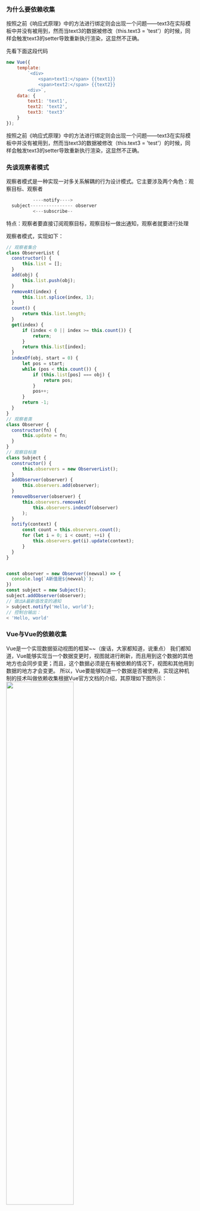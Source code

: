 
### 为什么要依赖收集 
按照之前《响应式原理》中的方法进行绑定则会出现一个问题——text3在实际模板中并没有被用到，然而当text3的数据被修改（this.text3 = 'test'）的时候，同样会触发text3的setter导致重新执行渲染，这显然不正确。

先看下面这段代码
``` javascript
new Vue({
    template: 
        `<div>
            <span>text1:</span> {{text1}}
            <span>text2:</span> {{text2}}
        <div>`,
    data: {
        text1: 'text1',
        text2: 'text2',
        text3: 'text3'
    }
});
```
按照之前《响应式原理》中的方法进行绑定则会出现一个问题——text3在实际模板中并没有被用到，然而当text3的数据被修改（this.text3 = 'test'）的时候，同样会触发text3的setter导致重新执行渲染，这显然不正确。

### 先谈观察者模式
  观察者模式是一种实现一对多关系解耦的行为设计模式。它主要涉及两个角色：观察目标、观察者
``` javascript
          ----notify---->
  subject---------------- observer
          <---subscribe--
```

特点：观察者要直接订阅观察目标，观察目标一做出通知，观察者就要进行处理

  观察者模式，实现如下：
  ``` javascript
  // 观察者集合
class ObserverList {
    constructor() {
        this.list = [];
    }
    add(obj) {
        this.list.push(obj);
    }
    removeAt(index) {
        this.list.splice(index, 1);
    }
    count() {
        return this.list.length;
    }
    get(index) {
        if (index < 0 || index >= this.count()) {
            return;
        }
        return this.list[index];
    }
    indexOf(obj, start = 0) {
        let pos = start;
        while (pos < this.count()) {
            if (this.list[pos] === obj) {
                return pos;
            }
            pos++;
        }
        return -1;
    }
}
// 观察者类
class Observer {
    constructor(fn) {
        this.update = fn;
    }
}
// 观察目标类
class Subject {
    constructor() {
        this.observers = new ObserverList(); 
    }
    addObserver(observer) {
        this.observers.add(observer);
    }
    removeObserver(observer) {
        this.observers.removeAt(
            this.observers.indexOf(observer)
        );
    }
    notify(context) {
        const count = this.observers.count();
        for (let i = 0; i < count; ++i) {
            this.observers.get(i).update(context);
        }
    }
}


const observer = new Observer((newval) => {
    console.log(`A新值是${newval}`);
})
const subject = new Subject();
subject.addObserver(observer);
// 做出A最新值改变的通知
> subject.notify('Hello, world');
// 控制台输出：
< 'Hello, world'

```

### Vue与Vue的依赖收集
Vue是一个实现数据驱动视图的框架~~（废话，大家都知道，说重点）
我们都知道，Vue能够实现当一个数据变更时，视图就进行刷新，而且用到这个数据的其他地方也会同步变更；而且，这个数据必须是在有被依赖的情况下，视图和其他用到数据的地方才会变更。
所以，Vue要能够知道一个数据是否被使用，实现这种机制的技术叫做依赖收集根据Vue官方文档的介绍，其原理如下图所示：
 <img src="https://github.com/dinghuahua/blog/blob/master/vue%E5%AD%A6%E4%B9%A0/imges/data.png" width="60%"> 

### 依赖收集与观察者模式
在Vue依赖收集里：谁是观察者？谁是观察目标？
显然：
  依赖的数据是观察目标
  视图、计算属性、侦听器这些是观察者

### 从源码解析Vue的依赖收集

1、角色
  Vue源码中实现依赖收集，实现了三个类：

  *  Dep：扮演观察目标的角色，每一个数据都会有Dep类实例，它内部有个subs队列，subs就是subscribers的意思，保存着依赖本数据的观察者，当本数据变更时，调用dep.notify()通知观察者
  *  Watcher：扮演观察者的角色，进行观察者函数的包装处理。如render()函数，会被进行包装成一个Watcher实例
  *  Observer：辅助的可观测类，数组/对象通过它的转化，可成为可观测数据

2、每一个数据都有的Dep类实例
  Dep类实例依附于每个数据而出来，用来管理依赖数据的Watcher类实例
#### Dep
  简单理解就是：谁依赖data.x中的数据，就把这个谁对应生的成watch收集起来并放进data.x对应的dep.subs
              当data.x发生数据发生变化时，就调用dep.notify进行通知dep.subs中的所有watcher
              全局的Dep.target指向当前执行到哪个watcher了
``` javascript
class Dep {
    static target = null;  // 巧妙的设计！
    constructor() {
        this.subs = [];
    }
    addSub(sub) {
        this.subs.push(sub);
    }
    removeSub(sub) {
        this.subs.$remove(sub);
    }
    depend() {
        Dep.target.addDep(this);
    }
    notify() {
        const subs = this.subs.slice();
        for (let i = 0, l = subs.length; i < l; i++) {
            subs[i].update();
        }
    }
}
```
#### watcher
``` javascript
<template>
    <div>{{a}}</div>
</template>
computed: {
    newValue() {
        return this.a + 1;
    }
}
```
那么，template被编译后，会形成AST，在执行render()函数过程中就会触发data.a的getter，并且这个过程是惰性收集的（如newValue虽然用到 了a，但如果它没有被调用执行，就不会触发getter，也就不会被添加到data.a的dep.subs里）

假设template变成了这样子：
``` javascript
<template>
    <div>I am {{a}}，plus 1 is {{newValue}}</div>
</template>
```

那么，可以看到就对应了两个观察者函数：计算属性newValue和render()函数，它们会被包装为两个watcher。<br>
在执行render()函数渲染的过程中，访问了data.a，从而使得data.a的dep.subs里加入了render@watcher<br>
又访问了计算属性newValue，计算属性里访问了data.a，使得data.a的dep.subs里加入了newValue@watcher。<br>
所以data.a的dep.subs里就有了[render@watcher, newValue@watcher]<br>
为什么访问特定数据就使能让数据的deps.subs里加入了watcher呢？<br>
这是因为，在访问getter之前，就已经进入了某个watcher的上下文了(非常重要)，所以有一件事情是可以保证的：Watcher类的实例watcher已经准备好了，并且已经调用了watcher.get()，Dep.target是有值的<br>
所以，我们看到getter里进行依赖收集的写法是dep.depend()，并没有传入什么参数，这是因为，我们只需要把Dep.target加入当前dep.subs里就好了。

总结： get进行收集watcher,set进行通知watcher

vue源码watcher中重要方法实现
``` javascript
export default class Watcher {
  ...
  /**
   * Add a dependency to this directive.
   */
  addDep (dep: Dep) {
    const id = dep.id
    if (!this.newDepIds.has(id)) {
      this.newDepIds.add(id)
      this.newDeps.push(dep)
      if (!this.depIds.has(id)) {
        dep.addSub(this)
      }
    }
  }
}
```
概括起来就是：
  1、判断是否收集过这个依赖，收集过就不再收集，没有收集过就加入newDeps。同时，判断有无缓存过依赖，缓存过就不再加入到dep.subs里了。

  2、setter里进行的，则是在值变更后，通知watcher进行重新计算。由于setter能访问到闭包中dep，所以就能获得dep.subs，从而知道有哪些watcher依赖于当前数据，如果自己的值变化了，通过调用dep.notify()，来遍历dep.subs里的watcher，执行每个watcher的update()方法，让每个watcher进行重新计算。

#### Observer
observe函数
``` javascript
function observe (value, vm) {
    if (!value || typeof value !== 'object') {
        return
    }
    var ob
    if (hasOwn(value, '__ob__') && value.__ob__ instanceof Observer) {
        ob = value.__ob__
    } else if (shouldConvert && (isArray(value) || isPlainObject(value)) && Object.isExtensible(value) && !value._isVue) {
        ob = new Observer(value)
    }
    if (ob && vm) {
        ob.addVm(vm)
    }
    return ob
}
```
总结来说就是：
只为对象/数组 实例一个Observer类的实例，而且就只会实例化一次，并且需要数据是可配置的时候才会实例化Observer类实例。
Observer类实现
``` javascript
class Observer {
    constructor(value) {
        this.value = value
        this.dep = new Dep()
        def(value, '__ob__', this)
        if (isArray(value)) {
            var augment = hasProto
              ? protoAugment
              : copyAugment
            augment(value, arrayMethods, arrayKeys)
            this.observeArray(value)
        } else {
            this.walk(value)
        }
    }
    walk(obj) {
        var keys = Object.keys(obj)
        for (var i = 0, l = keys.length; i < l; i++) {
            this.convert(keys[i], obj[keys[i]])
        }
    }
    observeArray(items) {
        // 对数组每个元素进行处理
        // 主要是处理数组元素中还有数组的情况
        for (var i = 0, l = items.length; i < l; i++) {
            observe(items[i])
        }
    }
    convert(key, val) {
        defineReactive(this.value, key, val)
    }
    addVm(vm) {
        (this.vms || (this.vms = [])).push(vm)
    }
    removeVm(vm) {
        this.vms.$remove(vm)
    }
}
```
总结：
  * 如果value是个对象，就执行walk()过程，遍历对象把每一项数据都变为可观测数据（调用defineReactive方法处理）
  * 如果value是个数组，就执行observeArray()过程，递归地对数组元素调用observe()，以便能够对元素还是数组的情况进行处理

#### 数组
除了对arr重新赋值一个数组外，数组的原生方法的操作（push,pop,shift,unshift,splice,sort,reverse)都不会被setter检测到。所以为了能检测到数组的变更操作，Vue在数组的原型链上定义一系列扩展原生操作方法，以此实现数组变更的检测,即保留原来操作的基础上，加入我们的特定的操作代码。
思路：
  * 保留数组原来的操作
  * push、unshift、splice这些方法，会带来新的数据元素，而新带来的数据元素，我们是有办法得知的（即为传入的参数）
  * 那么新增的元素也是需要被配置为可观测数据的，这样子后续数据的变更才能得以处理。所以要对新增的元素调用observer实例上的observeArray方法进行一遍观测处理
  * 由于数组变更了，那么就需要通知观察者，所以通过ob.dep.notify()对数组的观察者watchers进行通知
比如：
``` javascript
const arrayMethods = Object.create(Array.prototype); 
// 形成：arrayMethods.__proto__ -> Array.prototype
const originalPush = arrayMethods.push;
Object.defineProperty(arrayMethods, 'push', {
    configurable: true,
    enumerable: false,
    writable: true,
    value(...args) {
        const result = originalPush.apply(this, args);
        console.log('对数组进行了push操作，加入了值：', args);
        return result;
    }
})
data.arr.__proto__ = arrayMethods
data.arr.push([5, 6], 7) // 对数组进行了push操作，加入了值：[5, 6], 7 
```
Vue具体的实现如下:
``` javascript
import { def } from '../util/index'

const arrayProto = Array.prototype
export const arrayMethods = Object.create(arrayProto)
const methodsToPatch = [
  'push',
  'pop',
  'shift',
  'unshift',
  'splice',
  'sort',
  'reverse'
]

/**
 * Intercept mutating methods and emit events
 */
methodsToPatch.forEach(function (method) {
  // cache original method
  const original = arrayProto[method]
  def(arrayMethods, method, function mutator (...args) {
    const result = original.apply(this, args)
    const ob = this.__ob__
    let inserted
    switch (method) {
      case 'push':
      case 'unshift':
        inserted = args
        break
      case 'splice':
        inserted = args.slice(2)
        break
    }
    if (inserted) ob.observeArray(inserted)
    // notify change
    ob.dep.notify()
    return result
  })
})
```
### defineReative
Vue2.x实现数据劫持使用的是Object.defineProperty()，而使用Object.defineProperty()来拦截数据的操作，都封装在了defineReactive里。
接下来，我们来解析下defineReactive()源码：

``` javascript
function defineReactive (obj, key, val) {
    var dep = new Dep()
    var property = Object.getOwnPropertyDescriptor(obj, key)
    if (property && property.configurable === false) {
        return
    }
    var getter = property && property.get
    var setter = property && property.set

    var childOb = observe(val)
    Object.defineProperty(obj, key, {
        enumerable: true,
        configurable: true,
        get: function reactiveGetter () {
            var value = getter ? getter.call(obj) : val
            if (Dep.target) {
                dep.depend()
                if (childOb) {
                    childOb.dep.depend()
                }
                if (isArray(value)) {
                    for (var e, i = 0, l = value.length; i < l; i++) {
                        e = value[i]
                        e && e.__ob__ && e.__ob__.dep.depend()
                    }
                }
            }
            return value
        },
        set: function reactiveSetter (newVal) {
            var value = getter ? getter.call(obj) : val
            if (newVal === value) {
                return
            }
            if (setter) {
                setter.call(obj, newVal)
            } else {
                val = newVal
            }
            childOb = observe(newVal)
            dep.notify()
        }
    })
}
```
总结： 
  闭包的妙用：上述代码里Object.defineProperty()里的get/set方法相对于var dep = new Dep()形成了闭包，从而很巧妙地保存了dep实例,这样的话get/set 中都可以进行访问dep




### 总结
总结而言，Vue的依赖收集，是观察者模式的一种应用。其原理总结如图：

1、配置依赖观测

<img src="https://github.com/dinghuahua/blog/blob/master/vue%E5%AD%A6%E4%B9%A0/imges/data1.png" width="60%">  

2、收集依赖

<img src="https://github.com/dinghuahua/blog/blob/master/vue%E5%AD%A6%E4%B9%A0/imges/data2.png" width="60%">

3、数据值变更

<img src="https://github.com/dinghuahua/blog/blob/master/vue%E5%AD%A6%E4%B9%A0/imges/data3.png" width="60%">  
